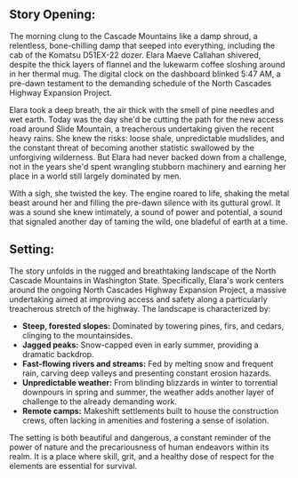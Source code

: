 ## Story Opening:

The morning clung to the Cascade Mountains like a damp shroud, a relentless, bone-chilling damp that seeped into everything, including the cab of the Komatsu D51EX-22 dozer. Elara Maeve Callahan shivered, despite the thick layers of flannel and the lukewarm coffee sloshing around in her thermal mug. The digital clock on the dashboard blinked 5:47 AM, a pre-dawn testament to the demanding schedule of the North Cascades Highway Expansion Project.

Elara took a deep breath, the air thick with the smell of pine needles and wet earth. Today was the day she'd be cutting the path for the new access road around Slide Mountain, a treacherous undertaking given the recent heavy rains. She knew the risks: loose shale, unpredictable mudslides, and the constant threat of becoming another statistic swallowed by the unforgiving wilderness. But Elara had never backed down from a challenge, not in the years she'd spent wrangling stubborn machinery and earning her place in a world still largely dominated by men.

With a sigh, she twisted the key. The engine roared to life, shaking the metal beast around her and filling the pre-dawn silence with its guttural growl. It was a sound she knew intimately, a sound of power and potential, a sound that signaled another day of taming the wild, one bladeful of earth at a time.

## Setting:

The story unfolds in the rugged and breathtaking landscape of the North Cascade Mountains in Washington State. Specifically, Elara's work centers around the ongoing North Cascades Highway Expansion Project, a massive undertaking aimed at improving access and safety along a particularly treacherous stretch of the highway. The landscape is characterized by:

*   **Steep, forested slopes:** Dominated by towering pines, firs, and cedars, clinging to the mountainsides.
*   **Jagged peaks:** Snow-capped even in early summer, providing a dramatic backdrop.
*   **Fast-flowing rivers and streams:** Fed by melting snow and frequent rain, carving deep valleys and presenting constant erosion hazards.
*   **Unpredictable weather:** From blinding blizzards in winter to torrential downpours in spring and summer, the weather adds another layer of challenge to the already demanding work.
*   **Remote camps:** Makeshift settlements built to house the construction crews, often lacking in amenities and fostering a sense of isolation.

The setting is both beautiful and dangerous, a constant reminder of the power of nature and the precariousness of human endeavors within its realm. It is a place where skill, grit, and a healthy dose of respect for the elements are essential for survival.
